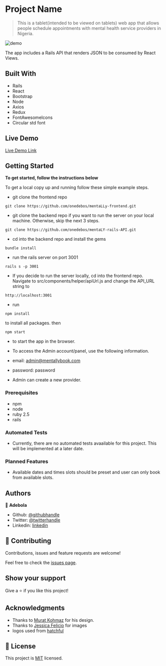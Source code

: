 # Project Name

> This is a tablet(intended to be viewed on tablets) web app that allows people schedule
> appointments with mental health service providers in Nigeria.

![demo](./video-demo.gif)

The app includes a Rails API that renders JSON to be consumed
by React Views.

## Built With

- Rails
- React
- Bootstrap
- Node
- Axios
- Redux
- FontAwesomeIcons
- Circular std font

## Live Demo

[Live Demo Link](https://awesome-kare-c984ee.netlify.com/)

## Getting Started

**To get started, follow the instructions below**

To get a local copy up and running follow these simple example steps.

- git clone the frontend repo

```
git clone https://github.com/onedebos/mentaLLy-frontend.git
```

- git clone the backend repo if you want to run the server on your local machine. Otherwise, skip the next 3 steps.

```
git clone https://github.com/onedebos/mentaLY-rails-API.git
```

- cd into the backend repo and install the gems

```
bundle install
```

- run the rails server on port 3001

```
rails s -p 3001
```

- If you decide to run the server locally, cd into the frontend repo. Navigate to src/components/helper/apiUrl.js and change the API_URL string to

```
http://localhost:3001
```

- run

```
npm install
```

to install all packages. then

```
npm start
```

- to start the app in the browser.

- To access the Admin account/panel, use the following information.

- email: admin@mentallybook.com
- password: password

- Admin can create a new provider.

### Prerequisites

- npm
- node
- ruby 2.5
- rails

### Automated Tests
- Currently, there are no automated tests avaailable for this project. This will be implemented at a later date.

### Planned Features
- Available dates and times slots should be preset and user can only book from available slots.

## Authors

👤 **Adebola**

- Github: [@githubhandle](https://github.com/onedebos)
- Twitter: [@twitterhandle](https://twitter.com/debosthefirst)
- Linkedin: [linkedin](https://www.linkedin.com/in/adebola-niran/)

## 🤝 Contributing

Contributions, issues and feature requests are welcome!

Feel free to check the [issues page](issues/).

## Show your support

Give a ⭐️ if you like this project!

## Acknowledgments

- Thanks to [Murat Kohmaz](https://www.behance.net/gallery/26425031/Vespa-Responsive-Redesign) for his design.
- Thanks to [Jessica Felicio](https://unsplash.com/photos/QS9ZX5UnS14) for images
- logos used from [hatchful](https://www.bookmarks.design/media/image/hatchful.jpg)

## 📝 License

This project is [MIT](lic.url) licensed.
